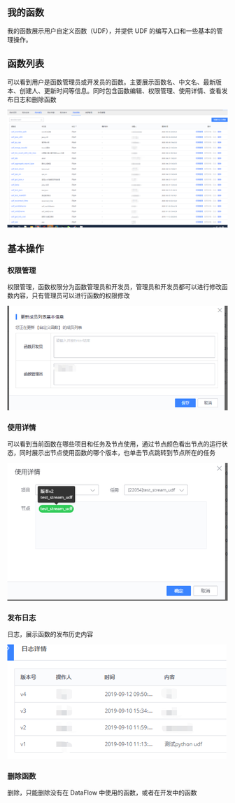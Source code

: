 ## 我的函数

我的函数展示用户自定义函数（UDF），并提供 UDF 的编写入口和一些基本的管理操作。

## 函数列表

可以看到用户是函数管理员或开发员的函数。主要展示函数名、中文名、最新版本、创建人、更新时间等信息。同时包含函数编辑、权限管理、使用详情、查看发布日志和删除函数

![](../../assets/UserCenter/udf/my_udf_list.png)

## 基本操作

### 权限管理

权限管理，函数权限分为函数管理员和开发员，管理员和开发员都可以进行修改函数内容，只有管理员可以进行函数的权限修改

![](../../assets/UserCenter/udf/authority_management.png)

### 使用详情 
可以看到当前函数在哪些项目和任务及节点使用，通过节点颜色看出节点的运行状态，同时展示出节点使用函数的哪个版本，也单击节点跳转到节点所在的任务

![](../../assets/UserCenter/udf/usage_details.png)

### 发布日志
日志，展示函数的发布历史内容

![](../../assets/UserCenter/udf/deploy_log.png)

### 删除函数
删除，只能删除没有在 DataFlow 中使用的函数，或者在开发中的函数